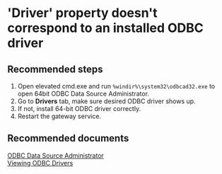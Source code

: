 <properties
	pageTitle="'Driver' property doesn't correspond to an installed ODBC driver"
	description="'Driver' property doesn't correspond to an installed ODBC driver"
	service="microsoft.analysisservices"
	resource="servers"
	authors="bnmaa"
	displayOrder="2"
	selfHelpType="tools"
	supportTopicIds=""
	resourceTags=""
	productPesIds=""
	cloudEnvironments="public"
/>

# 'Driver' property doesn't correspond to an installed ODBC driver

## **Recommended steps**

1. Open elevated cmd.exe and run `%windir%\system32\odbcad32.exe` to open 64bit ODBC Data Source Administrator.
2. Go to **Drivers** tab, make sure desired ODBC driver shows up.
3. If not, install 64-bit ODBC driver correctly.
4. Restart the gateway service.

## **Recommended documents**

[ODBC Data Source Administrator](https://docs.microsoft.com/sql/odbc/admin/odbc-data-source-administrator) <br />
[Viewing ODBC Drivers](https://docs.microsoft.com/sql/odbc/admin/viewing-drivers)
